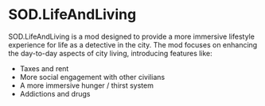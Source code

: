 # SOD.LifeAndLiving

SOD.LifeAndLiving is a mod designed to provide a more immersive lifestyle experience for life as a detective in the city.
The mod focuses on enhancing the day-to-day aspects of city living, introducing features like:

- Taxes and rent
- More social engagement with other civilians
- A more immersive hunger / thirst system
- Addictions and drugs